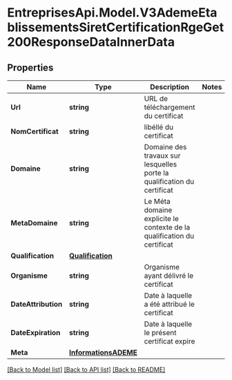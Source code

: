 # EntreprisesApi.Model.V3AdemeEtablissementsSiretCertificationRgeGet200ResponseDataInnerData

## Properties

Name | Type | Description | Notes
------------ | ------------- | ------------- | -------------
**Url** | **string** | URL de téléchargement du certificat | 
**NomCertificat** | **string** | libéllé du certificat | 
**Domaine** | **string** | Domaine des travaux sur lesquelles porte la qualification du certificat | 
**MetaDomaine** | **string** | Le Méta domaine explicite le contexte de la qualification du certificat | 
**Qualification** | [**Qualification**](Qualification.md) |  | 
**Organisme** | **string** | Organisme ayant délivré le certificat | 
**DateAttribution** | **string** | Date à laquelle a été attribué le certificat | 
**DateExpiration** | **string** | Date à laquelle le présent certificat expire | 
**Meta** | [**InformationsADEME**](InformationsADEME.md) |  | 

[[Back to Model list]](../README.md#documentation-for-models) [[Back to API list]](../README.md#documentation-for-api-endpoints) [[Back to README]](../README.md)

